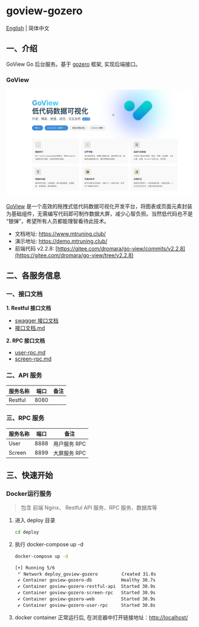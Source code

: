 # goview-gozero

[English](README_EN.md) | 简体中文

## 一、介绍

GoView Go 后台服务。基于 [gozero](https://github.com/zeromicro/go-zero) 框架, 实现后端接口。

### GoView

![img.png](.github/img/img.png)

[GoView](https://gitee.com/dromara/go-view/tree/master-fetch/) 是一个高效的拖拽式低代码数据可视化开发平台，将图表或页面元素封装为基础组件，无需编写代码即可制作数据大屏，减少心智负担。当然低代码也不是
“银弹”，希望所有人员都能理智看待此技术。

- 文档地址: https://www.mtruning.club/
- 演示地址: https://demo.mtruning.club/
- 前端代码 v2.2.8: [https://gitee.com/dromara/go-view/commits/v2.2.8](https://gitee.com/dromara/go-view/tree/v2.2.8)

## 二、各服务信息

### 一、接口文档

**1. Restful 接口文档**
- [swagger 接口文档](restful%2Fapi%2Frest.swagger.json)
- [接口文档.md](restful%2Fapi%2Frest.swagger.md)

**2. RPC 接口文档**
- [user-rpc.md](service%2Fuser%2Fpb%2Fdoc.md)
- [screen-rpc.md](service%2Fscreen%2Fpb%2Fdoc.md)

### 二、API 服务

| 服务名称    | 端口   | 备注 |
|---------|------|----|
| Restful | 8080 |    |

### 三、RPC 服务

| 服务名称   | 端口   | 备注       |
|--------|------|----------|
| User   | 8888 | 用户服务 RPC |
| Screen | 8899 | 大屏服务 RPC |


## 三、快速开始

### Docker运行服务
> 包含 前端 Nginx、 Restful API 服务、RPC 服务、数据库等

1. 进入 deploy 目录
    ```bash
    cd deploy
    ```
2. 执行 docker-compose up -d
    ```bash
    docker-compose up -d
    ```
    ```bash
    [+] Running 5/6
     ⠋ Network deploy_goview-gozero         Created 31.0s 
     ✔ Container goview-gozero-db           Healthy 30.7s 
     ✔ Container goview-gozero-restful-api  Started 30.9s 
     ✔ Container goview-gozero-screen-rpc   Started 30.9s 
     ✔ Container goview-gozero-web          Started 30.9s 
     ✔ Container goview-gozero-user-rpc     Started 30.8s 
    ```
3. docker container 正常运行后, 在浏览器中打开链接地址：[http://localhost/](http://localhost/)
